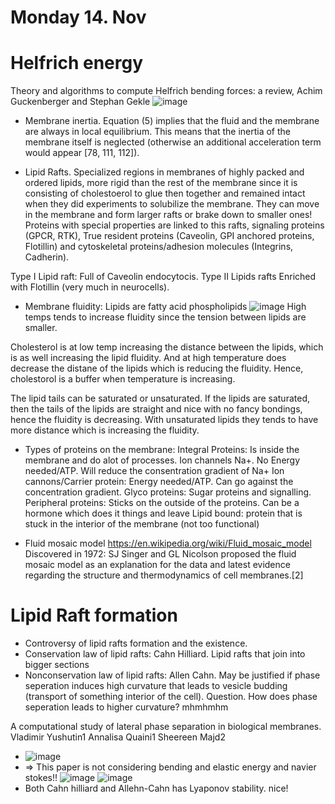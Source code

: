 # Monday 14. Nov 

# Helfrich energy 
Theory and algorithms to compute Helfrich bending forces: a review, Achim Guckenberger and Stephan Gekle
![image](https://user-images.githubusercontent.com/43385748/201730583-9a30902f-38ce-4f5d-a872-7cd4ca73f38b.png)


 - Membrane inertia.
   Equation (5) implies that the fluid and the
membrane are always in local equilibrium. This means that
the inertia of the membrane itself is neglected (otherwise an
additional acceleration term would appear [78, 111, 112]). 


- Lipid Rafts. Specialized regions in membranes of highly packed and ordered lipids, more rigid than the rest of the membrane since it is consisting of cholestoerol to glue then together and remained intact when they did experiments to solubilize the membrane. They can move in the membrane and form larger rafts or brake down to smaller ones!  Proteins with special properties are linked to this rafts, signaling proteins (GPCR, RTK), True resident proteins (Caveolin, GPI anchored proteins, Flotillin) and cytoskeletal proteins/adhesion molecules (Integrins, Cadherin). 

Type I Lipid raft: Full of Caveolin endocytocis. Type II Lipids rafts Enriched with Flotillin (very much in neurocells). 
 
- Membrane fluidity:
Lipids are fatty acid phospholipids ![image](https://user-images.githubusercontent.com/43385748/201779259-d7201ba9-5e7a-4e5d-864f-a3e2b67ddbe5.png) High temps tends to increase fluidity since the tension between lipids are smaller. 

Cholesterol is at low temp increasing the distance between the lipids, which is as well increasing the lipid fluidity. And at high temperature does decrease the distane of the lipids which is reducing the fluidity. Hence, cholestorol is a buffer when temperature is increasing. 

The lipid tails can be saturated or unsaturated. If the lipids are saturated, then the tails of the lipids are straight and nice with no fancy bondings, hence the fluidity is decreasing. With unsaturated lipids they tends to have more distance which is increasing the fluidity.

- Types of proteins on the membrane:
   Integral Proteins: Is inside the membrane and do alot of processes.
       Ion channels Na+. No Energy needed/ATP. Will reduce the consentration gradient of Na+
       Ion cannons/Carrier protein: Energy needed/ATP. Can go against the concentration gradient.
       Glyco proteins: Sugar proteins and signalling. 
   Peripheral proteins: Sticks on the outside of the proteins. Can be a hormone which does it things and leave
   Lipid bound: protein that is stuck in the interior of the membrane (not too functional)

- Fluid mosaic model https://en.wikipedia.org/wiki/Fluid_mosaic_model
Discovered in 1972: SJ Singer and GL Nicolson proposed the fluid mosaic model as an explanation for the data and latest evidence regarding the structure and thermodynamics of cell membranes.[2]



# Lipid Raft formation
- Controversy of lipid rafts formation and the existence.
- Conservation law of lipid rafts: Cahn Hilliard. Lipid rafts that join into bigger sections
- Nonconservation law of lipid rafts: Allen Cahn. May be justified if phase seperation induces high curvature that leads to vesicle budding (transport of something interior of the cell). Question. How does phase seperation leads to higher curvature? mhmhmhm

A computational study of lateral phase separation in biological membranes. Vladimir Yushutin1 Annalisa Quaini1 Sheereen Majd2
- ![image](https://user-images.githubusercontent.com/43385748/201790426-91b66f46-f0ea-47ed-9514-393c6b603548.png)
-  => This paper is not considering bending and elastic energy and navier stokes!! ![image](https://user-images.githubusercontent.com/43385748/201790896-93928884-3959-460f-9533-4829e4b324b0.png) ![image](https://user-images.githubusercontent.com/43385748/201791054-f3f6be97-c7f7-4ac1-b4bb-1891dcd41324.png)
- Both Cahn hilliard and Allehn-Cahn has Lyaponov stability. nice! 
 

